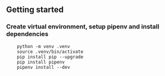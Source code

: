 ## Getting started

### Create virtual environment, setup pipenv and install dependencies
```
    python -m venv .venv
    source .venv/bin/activate
    pip install pip --upgrade
    pip install pipenv
    pipenv install --dev
```